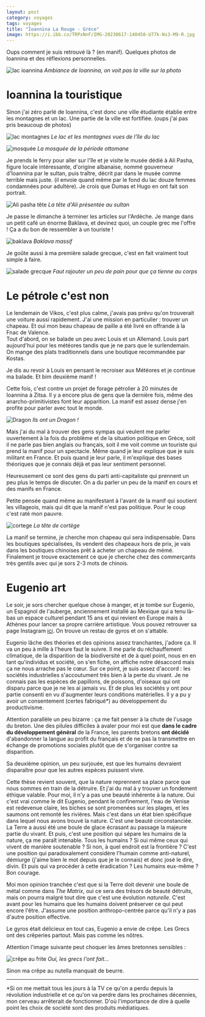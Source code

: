 ```yaml
---
layout: post 
category: voyages
tags: voyages
title: "Ioannina La Rouge - Grèce"
image: https://i.ibb.co/TRPxNnF/IMG-20230617-140450-U77k-Ns3-M9-R.jpg
---
```


Oups comment je suis retrouvé là ? (en manif). Quelques photos de Ioannina et des réflexions personnelles. 

![lac ioannina](https://i.ibb.co/5RwxSMC/IMG-20230616-100050-V5i-ZEUg-D0z.jpg)
_Ambiance de Ioannina, on voit pas la ville sur la photo_

<!--more-->

# Ioannina la touristique

Sinon j'ai zéro parlé de Ioannina, c'est donc une ville étudiante établie entre les montagnes et un lac. Une partie de la ville est fortifiée. 
(oups j'ai pas pris beaucoup de photos)

![lac montagnes](https://i.ibb.co/Fz9GZKS/IMG-20230617-172904-V87-Tm75342.jpg)
_Le lac et les montagnes vues de l'île du lac_

![mosquée](https://i.ibb.co/VCS0T2k/IMG-20230617-160459-q-BTks-Rd72r.jpg)
_La mosquée de la période ottomane_

Je prends le ferry pour aller sur l'île et je visite le musée dédié à Ali Pasha, figure locale intéressante, d'origine albanaise, nommé gouverneur d'Ioannina par le sultan, puis traître, décrit par dans le musée comme terrible mais juste. (il envoie quand même par le fond du lac douze femmes condamnées pour adultère). Je crois que Dumas et Hugo en ont fait son portrait. 

![Ali pasha tête](https://i.ibb.co/stLyCtq/IMG-20230617-163704-Ca-E2w-Ez65p.jpg)
_La tête d'Ali présentée au sultan_

Je passe le dimanche à terminer les articles sur l'Ardèche. Je mange dans un petit café un énorme Baklava, et devinez quoi, un couple grec me l'offre ! Ça a du bon de ressembler à un touriste ! 

![baklava](https://i.ibb.co/dQJKzRL/IMG-20230618-141002-t3-DMfe1s9f.jpg)
_Baklava massif_

Je goûte aussi à ma première salade grecque, c'est en fait vraiment tout simple à faire. 

![salade grecque](https://i.ibb.co/5xSMT5S/IMG-20230618-124623-HDi7-D8415b.jpg)
_Faut rajouter un peu de pain pour que ça tienne au corps_

# Le pétrole c'est non

Le lendemain de Vikos, c'est plus calme, j'avais pas prévu qu'on trouverait une voiture aussi rapidement. 
J'ai une mission en particulier : trouver un chapeau. 
Et oui mon beau chapeau de paille a été livré en offrande à la Fnac de Valence.  
Tout d'abord, on se balade un peu avec Louis et un Allemand. Louis part aujourd'hui pour les météores tandis que je ne pars que le surlendemain. On mange des plats traditionnels dans une boutique recommandée par Kostas. 

Je dis au revoir à Louis en pensant le recroiser aux Météores et je continue ma balade. Et bim deuxième manif ! 

Cette fois, c'est contre un projet de forage pétrolier à 20 minutes de Ioannina à Zitsa. Il y a encore plus de gens que la dernière fois, même des anarcho-primitivistes font leur apparition. La manif est assez dense j'en profite pour parler avec tout le monde. 

![Dragon](https://i.ibb.co/TRPxNnF/IMG-20230617-140450-U77k-Ns3-M9-R.jpg)
_Ils ont un Dragon !_

Mais j'ai du mal à trouver des gens sympas qui veulent me parler ouvertement à la fois du problème et de la situation politique en Grèce, soit il ne parle pas bien anglais ou français, soit il me voit comme un touriste qui prend la manif pour un spectacle. Même quand je leur explique que je suis militant en France. Et puis quand je leur parle, il m'explique des bases théoriques que je connais déjà et pas leur sentiment personnel. 

Heureusement ce sont des gens du parti anti-capitaliste qui prennent un peu plus le temps de discuter. On a du parler un peu de la manif en cours et des manifs en France. 

Petite pensée quand même au manifestant à l'avant de la manif qui soutient les villageois, mais qui dit que la manif n'est pas politique. Pour le coup c'est raté mon pauvre. 

![cortege](https://i.ibb.co/CPhmqth/IMG-20230617-140507-TSpe-Wd-Dk6b.jpg)
_La tête de cortège_

La manif se termine, je cherche mon chapeau qui sera indispensable. Dans les boutiques spécialisées, ils vendent des chapeaux hors de prix, je vais dans les boutiques chinoises prêt à acheter un chapeau de mémé. Finalement je trouve exactement ce que je cherche chez des commerçants très gentils avec qui je sors 2-3 mots de chinois. 

# Eugenio art

Le soir, je sors chercher quelque chose à manger, et je tombe sur Eugenio, un Espagnol de l'auberge, anciennement installé au Mexique qui a tenu là-bas un espace culturel pendant 15 ans et qui revient en Europe mais à Athènes pour lancer sa propre carrière artistique. Vous pouvez retrouver sa page Instagram [ici](https://www.instagram.com/eugenio_echeverria_/#). On trouve un restau de gyros et on s'attable. 

Eugenio lâche des théories et des opinions assez tranchantes, j'adore ça. Il va un peu à mille à l'heure faut le suivre. Il me parle du réchauffement climatique, de la disparition de la biodiversité et de à quel point, nous en en tant qu'individus et société, on s'en fiche, on affiche notre désaccord mais ça ne nous arrache pas le cœur. Sur ce point, je suis assez d'accord : les sociétés industrielles s'accoutument très bien à la perte du vivant. Je ne connais pas les espèces de papillons, de poissons, d'oiseaux qui ont disparu parce que je ne les ai jamais vu. Et de plus les sociétés y ont pour partie consenti en vu d'augmenter leurs conditions matérielles. Il y a pu y avoir un consentement (certes fabriqué\*) au développement du productivisme. 

Attention parallèle un peu bizarre : ça me fait penser à la chute de l'usage du breton. Une des pilules difficiles à avaler pour moi est que **dans le cadre du développement général** de la France, les parents bretons **ont décidé** d'abandonner la langue au profit du français et de ne pas la transmettre en échange de promotions sociales plutôt que de s'organiser contre sa disparition. 

Sa deuxième opinion, un peu surjouée, est que les humains devraient disparaître pour que les autres espèces puissent vivre. 

Cette thèse revient souvent, que la nature reprennent sa place parce que nous sommes en train de la détruire. Et j'ai du mal à y trouver un fondement éthique valable. Pour moi, il n'y a pas une beauté inhérente à la nature. Oui c'est vrai comme le dit Eugenio, pendant le confinement, l'eau de Venise est redevenue claire, les biches se sont promenées sur les plages, et les saumons ont remonté les rivières. Mais c'est dans un état bien spécifique dans lequel nous avons trouvé la nature. C'est une beauté circonstanciée. La Terre a aussi été une boule de glace écrasant au passage la majeure partie du vivant. Et puis, c'est une position qui sépare les humains de la nature, ça me paraît intenable. Tous les humains ? Si oui même ceux qui vivent de manière soutenable ? Si non, à quel endroit est la frontière ? C'est une position qui paradoxalement considère l'humain comme anti-naturel, démiurge (j'aime bien le mot depuis que je le connais) et donc josé le dire, divin. Et puis qui va procéder à cette éradication ? Les humains eux-même ? Bon courage. 

Moi mon opinion tranchée c'est que si la Terre doit devenir une boule de métal comme dans _The Matrix_, oui ce sera des trésors de beauté détruits, mais on pourra malgré tout dire que c'est une évolution _naturelle_. C'est avant pour les humains que les humains doivent préserver ce qui peut encore l'être. J'assume une position anthropo-centrée parce qu'il n'y a pas d'autre position effective. 

Le gyros était délicieux en tout cas, Eugenio a envie de crêpe. Les Grecs ont des crêperies partout. Mais pas comme les nôtres. 

Attention l'image suivante peut choquer les âmes bretonnes sensibles :

![crêpe au frite](https://i.ibb.co/6brMJZV/IMG-20230617-223402-mm-T4-DPs-K3s.jpg)
_Oui, les grecs l'ont fait..._

Sinon ma crêpe au nutella manquait de beurre. 

---

\*Si on me mettait tous les jours à la TV ce qu'on a perdu depuis la révolution industrielle et ce qu'on va perdre dans les prochaines décennies, mon cerveau arrêterait de fonctionner. D'où l'importance de dire à quelle point les choix de société sont des produits médiatiques. 